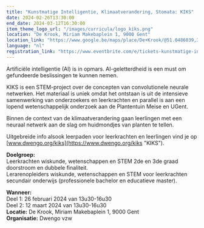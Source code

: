 ```yaml
---
title: "Kunstmatige Intelligentie, Klimaatverandering, Stomata: KIKS"
date: 2024-02-26T13:30:00
end_date: 2024-03-12T16:30:00
item_theme_logo_url: "/images/curricula/logo_kiks.png"
location: "De Krook, Miriam Makebaplein 1, 9000 Gent"
location_link: "https://www.google.be/maps/place/De+Krook/@51.0486039,3.7264986,17z/data=!3m1!4b1!4m6!3m5!1s0x47c3714effffffff:0x9b1a2c7f1cb8c825!8m2!3d51.0486039!4d3.7286873!16s%2Fg%2F1hc0gcm5l"
language: "nl"
registration_link: "https://www.eventbrite.com/e/tickets-kunstmatige-intelligentie-klimaatverandering-stomata-kiks-deel-1-731751246677"
---
```

Artificiële intelligentie (AI) is in opmars. AI-geletterdheid is een must om gefundeerde beslissingen te kunnen nemen. 

KIKS is een STEM-project over de concepten van convolutionele neurale netwerken. Het materiaal is uniek omdat het ontstaan is uit de intensieve samenwerking van onderzoekers 
en leerkrachten en parallel is aan een lopend wetenschappelijk onderzoek aan de Plantentuin Meise en UGent. 

Binnen de context van de klimaatverandering gaan leerlingen met een neuraal netwerk aan de slag om huidmondjes van planten te tellen.

Uitgebreide info alsook leerpaden voor leerkrachten en leerlingen vind je op [www.dwengo.org/kiks](https://www.dwengo.org/kiks "KIKS").

**Doelgroep:**<br>
Leerkrachten wiskunde, wetenschappen en STEM 2de en 3de graad doorstroom en dubbele finaliteit.<br>
Lerarenopleiders wiskunde, wetenschappen en STEM voor leerkrachten secundair onderwijs (professionele bachelor en educatieve master).

**Wanneer:**<br>
Deel 1: 26 februari 2024 van 13u30-16u30 <br>
Deel 2: 12 maart 2024 van 13u30-16u30 <br>
**Locatie:** De Krook, Miriam Makebaplein 1, 9000 Gent<br>
**Organisatie:** Dwengo vzw


